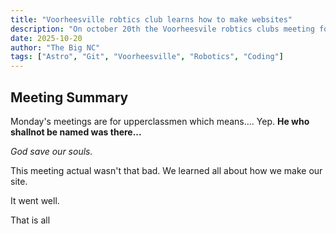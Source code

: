 ```yaml
---
title: "Voorheesville robtics club learns how to make websites"
description: "On october 20th the Voorheesvile robtics clubs meeting for upperclassmen learned website devlopent and more git"
date: 2025-10-20
author: "The Big NC"
tags: ["Astro", "Git", "Voorheesville", "Robotics", "Coding"]
---
```


## Meeting Summary

Monday's meetings are for upperclassmen which means.... Yep. **He who shallnot be named was there...**

*God save our souls.*

This meeting actual wasn't that bad. We learned all about how we make our site.

It went well.

That is all
